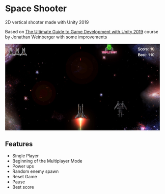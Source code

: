 # Space Shooter
2D vertical shooter made with Unity 2019

Based on [The Ultimate Guide to Game Development with Unity 2019](https://www.udemy.com/course/the-ultimate-guide-to-game-development-with-unity/) course by Jonathan Weinberger with some improvements

![Space Shooter](SpaceShooter.jpg)

## Features
- Single Player
- Beginning of the Multiplayer Mode
- Power ups
- Random enemy spawn
- Reset Game
- Pause
- Best score